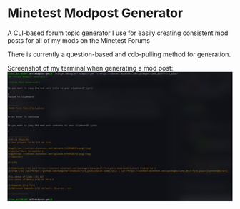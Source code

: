 # Minetest Modpost Generator

A CLI-based forum topic generator I use for easily creating consistent mod posts for all of my mods on the Minetest Forums

There is currently a question-based and cdb-pulling method for generation.

Screenshot of my terminal when generating a mod post:
![Screenshot](screenshot.png)
